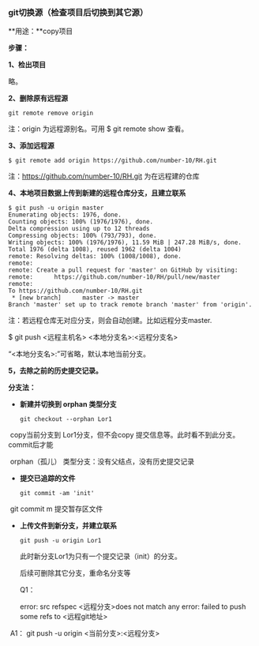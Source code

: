 ### git切换源（检查项目后切换到其它源）

**用途：**copy项目

**步骤：**

**1、检出项目** 

 略。

**2、删除原有远程源**

```
git remote remove origin 
```

注：origin 为远程源别名。可用 $ git remote show 查看。

**3、添加远程源**

```
$ git remote add origin https://github.com/number-10/RH.git
```

注：https://github.com/number-10/RH.git 为在远程建的仓库

**4、本地项目数据上传到新建的远程仓库分支，且建立联系**

```
$ git push -u origin master
Enumerating objects: 1976, done.
Counting objects: 100% (1976/1976), done.
Delta compression using up to 12 threads
Compressing objects: 100% (793/793), done.
Writing objects: 100% (1976/1976), 11.59 MiB | 247.28 MiB/s, done.
Total 1976 (delta 1008), reused 1962 (delta 1004)
remote: Resolving deltas: 100% (1008/1008), done.
remote:
remote: Create a pull request for 'master' on GitHub by visiting:
remote:      https://github.com/number-10/RH/pull/new/master
remote:
To https://github.com/number-10/RH.git
 * [new branch]      master -> master
Branch 'master' set up to track remote branch 'master' from 'origin'.

```

注：若远程仓库无对应分支，则会自动创建。比如远程分支master.

$ git push <远程主机名>   <本地分支名>:<远程分支名>     

“<本地分支名>:”可省略，默认本地当前分支。

**5，去除之前的历史提交记录。**

**分支法：** 

* **新建并切换到 orphan 类型分支**

  ```
  git checkout --orphan Lor1
  ```

​       copy当前分支到 Lor1分支，但不会copy 提交信息等。此时看不到此分支。commit后才能

​      orphan（孤儿） 类型分支：没有父结点，没有历史提交记录

* **提交已追踪的文件**

  ```
  git commit -am 'init'
  ```

​       git commit m 提交暂存区文件

* **上传文件到新分支，并建立联系**

  ```
  git push -u origin Lor1
  ```

  此时新分支Lor1为只有一个提交记录（init）的分支。

  后续可删除其它分支，重命名分支等

  Q1：

  error: src refspec <远程分支>does not match any
  error: failed to push some refs to <远程git地址>

​       A1：  git push -u origin  <当前分支>:<远程分支>

